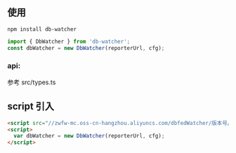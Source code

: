## 使用

```shell
npm install db-watcher
```

```js
import { DbWatcher } from 'db-watcher';
const dbWatcher = new DbWatcher(reporterUrl, cfg);
```

### api:

参考 src/types.ts

## script 引入

```html
<script src="//zwfw-mc.oss-cn-hangzhou.aliyuncs.com/dbfedWatcher/版本号/index.js"></script>
<script>
  var dbWatcher = new DbWatcher(reporterUrl, cfg);
</script>
```
